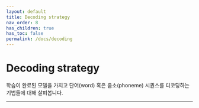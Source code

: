 ```yaml
---
layout: default
title: Decoding strategy
nav_order: 8
has_children: true
has_toc: false
permalink: /docs/decoding
---
```


# Decoding strategy

학습이 완료된 모델을 가지고 단어(word) 혹은 음소(phoneme) 시퀀스를 디코딩하는 기법들에 대해 살펴봅니다.


---